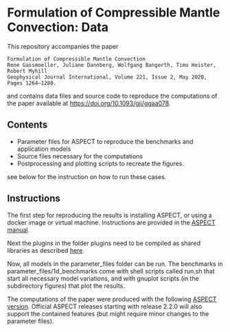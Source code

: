 # Formulation of Compressible Mantle Convection: Data

This repository accompanies the paper
```
Formulation of Compressible Mantle Convection
Rene Gassmoeller, Juliane Dannberg, Wolfgang Bangerth, Timo Heister, Robert Myhill
Geophysical Journal International, Volume 221, Issue 2, May 2020, Pages 1264–1280.
```
and contains data files and source code to reproduce the computations of the paper available at https://doi.org/10.1093/gji/ggaa078.

Contents
--------

- Parameter files for ASPECT to reproduce the benchmarks and application models
- Source files necessary for the computations
- Postprocessing and plotting scripts to recreate the figures.

see below for the instruction on how to run these cases.

Instructions
------------

The first step for reproducing the results is installing ASPECT, or using a docker image or virtual machine. Instructions are provided in the [ASPECT manual](http://www.math.clemson.edu/%7Eheister/manual.pdf).

Next the plugins in the folder plugins need to be compiled as shared libraries as described [here](http://www.math.clemson.edu/~heister/manual.pdf#sec%3Awrite-plugin).

Now, all models in the parameter_files folder can be run. The benchmarks in parameter_files/1d_benchmarks come with shell scripts called run.sh that start all necessary model variations, and with gnuplot scripts (in the subdirectory figures) that plot the results.

The computations of the paper were produced with the following [ASPECT version](https://github.com/gassmoeller/aspect/releases/tag/compressible-formulations-submission). Official ASPECT releases starting with release 2.2.0 will also support the contained features (but might require minor changes to the parameter files).
